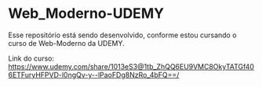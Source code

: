 # Web_Moderno-UDEMY
Esse repositório está sendo desenvolvido, conforme estou cursando o curso de Web-Moderno da UDEMY.

Link do curso: https://www.udemy.com/share/1013eS3@1tb_ZhQQ6EU9VMC8OkyTATGf406ETFuryHFPVD-l0ngQv-y--lPaoFDg8NzRo_4bFQ==/
